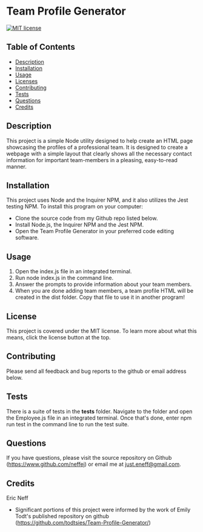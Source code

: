 # Team Profile Generator

  [![MIT license](https://img.shields.io/badge/License-MIT-blue.svg)](https://www.mit.edu/~amini/LICENSE.md)
  ## Table of Contents
  * [Description](#description)
  * [Installation](#installation)
  * [Usage](#usage)
  * [Licenses](#licenses)
  * [Contributing](#contributing)
  * [Tests](#tests)
  * [Questions](#questions)
  * [Credits](#credits)
  
## Description
This project is a simple Node utility designed to help create an HTML page showcasing the profiles of a professional team.  It is designed to create a webpage with a simple layout that clearly shows all the necessary contact information for important team-members in a pleasing, easy-to-read manner.

## Installation
This project uses Node and the Inquirer NPM, and it also utilizes the Jest testing NPM. To install this program on your computer:
- Clone the source code from my Github repo listed below. 
- Install Node.js, the Inquirer NPM and the Jest NPM.
- Open the Team Profile Generator in your preferred code editing software.

## Usage
1. Open the index.js file in an integrated terminal. 
2. Run node index.js in the command line.  
3. Answer the prompts to provide information about your team members. 
4. When you are done adding team members, a team profile HTML will be created in the dist folder. Copy that file to use it in another program!

## License 
This project is covered under the MIT license. To learn more about what this means, click the license button at the top. 

## Contributing
Please send all feedback and bug reports to the github or email address below. 

## Tests
There is a suite of tests in the __tests__ folder. Navigate to the folder and open the Employee.js file in an integrated terminal. Once that's done, enter npm run test in the command line to run the test suite.

## Questions 
If you have questions, please visit the source repository on Github (https://www.github.com/neffej) or email me at just.eneff@gmail.com.

## Credits
Eric Neff

- Significant portions of this project were informed by the work of Emily Todt's published repository on github (https://github.com/todtsies/Team-Profile-Generator/)
